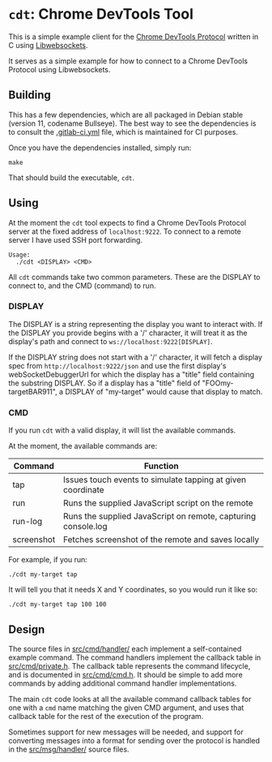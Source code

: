`cdt`: Chrome DevTools Tool
===========================

This is a simple example client for the
[Chrome DevTools Protocol](https://chromedevtools.github.io/devtools-protocol/)
written in C using [Libwebsockets](https://libwebsockets.org/).

It serves as a simple example for how to connect to a Chrome DevTools Protocol using Libwebsockets.

Building
--------

This has a few dependencies, which are all packaged in Debian stable (version 11, codename Bullseye). The best way to see the dependencies is to consult the [.gitlab-ci.yml](.gitlab-ci.yml) file, which is maintained for CI purposes.

Once you have the dependencies installed, simply run:

```
make
```

That should build the executable, `cdt`.

Using
-----

At the moment the `cdt` tool expects to find a Chrome DevTools Protocol server at the fixed address of `localhost:9222`. To connect to a remote server I have used SSH port forwarding.

```
Usage:
  ./cdt <DISPLAY> <CMD>
```

All `cdt` commands take two common parameters. These are the DISPLAY to connect to, and the CMD (command) to run.

### DISPLAY

The DISPLAY is a string representing the display you want to interact with. If the DISPLAY you provide begins with a '/' character, it will treat it as the display's path and connect to `ws://localhost:9222[DISPLAY]`.

If the DISPLAY string does not start with a '/' character, it will fetch a display spec from `http://localhost:9222/json` and use the first display's webSocketDebuggerUrl for which the display has a "title" field containing the substring DISPLAY. So if a display has a "title" field of "FOOmy-targetBAR911", a DISPLAY of "my-target" would cause that display to match.

### CMD

If you run `cdt`  with a valid display, it will list the available commands.

At the moment, the available commands are:

| Command    | Function                                                      |
| ---------- | ------------------------------------------------------------- |
| tap        | Issues touch events to simulate tapping at given coordinate   |
| run        | Runs the supplied JavaScript script on the remote             |
| run-log    | Runs the supplied JavaScript on remote, capturing console.log |
| screenshot | Fetches screenshot of the remote and saves locally            |

For example, if you run:

```
./cdt my-target tap
```

It will tell you that it needs X and Y coordinates, so you would run it like so:

```
./cdt my-target tap 100 100
```

Design
------

The source files in [src/cmd/handler/](src/cmd/handler/) each implement a self-contained example
command. The command handlers implement the callback table in
[src/cmd/private.h]([src/cmd/private.h]). The callback table represents the command lifecycle,
and is documented in [src/cmd/cmd.h](src/cmd/cmd.h). It should be simple to add more commands
by adding additional command handler implementations.

The main `cdt` code looks at all the available command callback tables for
one with a `cmd` name matching the given CMD argument, and uses that callback
table for the rest of the execution of the program.

Sometimes support for new messages will be needed, and support for converting
messages into a format for sending over the protocol is handled in the
[src/msg/handler/](src/msg/handler/) source files.
